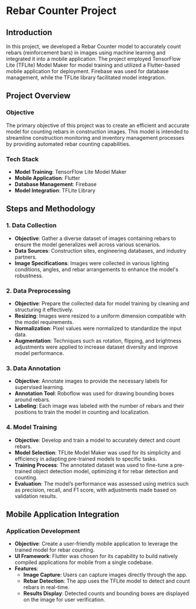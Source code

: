 # Rebar Counter Project

## Introduction
In this project, we developed a Rebar Counter model to accurately count rebars (reinforcement bars) in images using machine learning and integrated it into a mobile application. The project employed TensorFlow Lite (TFLite) Model Maker for model training and utilized a Flutter-based mobile application for deployment. Firebase was used for database management, while the TFLite library facilitated model integration.

## Project Overview

### Objective
The primary objective of this project was to create an efficient and accurate model for counting rebars in construction images. This model is intended to streamline construction monitoring and inventory management processes by providing automated rebar counting capabilities.

### Tech Stack
- **Model Training**: TensorFlow Lite Model Maker
- **Mobile Application**: Flutter
- **Database Management**: Firebase
- **Model Integration**: TFLite Library

## Steps and Methodology

### 1. Data Collection
- **Objective**: Gather a diverse dataset of images containing rebars to ensure the model generalizes well across various scenarios.
- **Data Sources**: Construction sites, engineering databases, and industry partners.
- **Image Specifications**: Images were collected in various lighting conditions, angles, and rebar arrangements to enhance the model's robustness.

### 2. Data Preprocessing
- **Objective**: Prepare the collected data for model training by cleaning and structuring it effectively.
- **Resizing**: Images were resized to a uniform dimension compatible with the model requirements.
- **Normalization**: Pixel values were normalized to standardize the input data.
- **Augmentation**: Techniques such as rotation, flipping, and brightness adjustments were applied to increase dataset diversity and improve model performance.

### 3. Data Annotation
- **Objective**: Annotate images to provide the necessary labels for supervised learning.
- **Annotation Tool**: Roboflow was used for drawing bounding boxes around rebars.
- **Labeling**: Each image was labeled with the number of rebars and their positions to train the model in counting and localization.

### 4. Model Training
- **Objective**: Develop and train a model to accurately detect and count rebars.
- **Model Selection**: TFLite Model Maker was used for its simplicity and efficiency in adapting pre-trained models to specific tasks.
- **Training Process**: The annotated dataset was used to fine-tune a pre-trained object detection model, optimizing it for rebar detection and counting.
- **Evaluation**: The model’s performance was assessed using metrics such as precision, recall, and F1 score, with adjustments made based on validation results.

## Mobile Application Integration

### Application Development
- **Objective**: Create a user-friendly mobile application to leverage the trained model for rebar counting.
- **UI Framework**: Flutter was chosen for its capability to build natively compiled applications for mobile from a single codebase.
- **Features**:
  - **Image Capture**: Users can capture images directly through the app.
  - **Rebar Detection**: The app uses the TFLite model to detect and count rebars in real-time.
  - **Results Display**: Detected counts and bounding boxes are displayed on the image for user verification.

